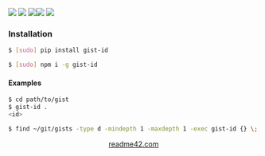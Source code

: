 <!--
https://readme42.com
-->



[![](https://img.shields.io/badge/OS-Unix-blue.svg?longCache=True)]()
[![](https://img.shields.io/pypi/v/gist-id.svg?maxAge=3600)](https://pypi.org/project/gist-id/)
[![](https://img.shields.io/npm/v/gist-id.svg?maxAge=3600)](https://www.npmjs.com/package/gist-id)[![](https://img.shields.io/badge/License-Unlicense-blue.svg?longCache=True)](https://unlicense.org/)
[![](https://github.com/andrewp-as-is/gist-id/workflows/tests42/badge.svg)](https://github.com/andrewp-as-is/gist-id/actions)

### Installation
```bash
$ [sudo] pip install gist-id
```

```bash
$ [sudo] npm i -g gist-id
```

#### Examples
```bash
$ cd path/to/gist
$ gist-id .
<id>
```

```bash
$ find ~/git/gists -type d -mindepth 1 -maxdepth 1 -exec gist-id {} \;
```

<p align="center">
    <a href="https://readme42.com/">readme42.com</a>
</p>
